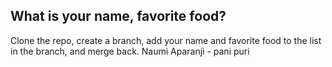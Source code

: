 ## What is your name, favorite food?
Clone the repo, create a branch, add your name and favorite food to the list in the branch, and merge back.
Naumi Aparanji - pani puri
